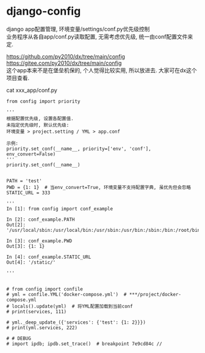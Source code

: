 # django-config
django app配置管理, 环境变量/settings/conf.py优先级控制  
业务程序从各自app/conf.py读取配置, 无需考虑优先级, 统一由conf配置文件来定.

https://github.com/py2010/dx/tree/main/config  
https://gitee.com/py2010/dx/tree/main/config  
这个app本来不是在堡垒机保的, 个人觉得比较实用, 所以放进去. 大家可在dx这个项目查看.

cat xxx_app/conf.py
```
from config import priority

'''
根据配置优先级, 设置各配置值.
未指定优先级时, 默认优先级:
环境变量 > project.setting / YML > app.conf

示例:
priority.set_conf(__name__, priority=['env', 'conf'], env_convert=False)
'''
priority.set_conf(__name__)


PATH = 'test'
PWD = {1: 1}  # 当env_convert=True, 环境变量不支持配置字典, 虽优先但会忽略
STATIC_URL = 333

'''
In [1]: from config import conf_example

In [2]: conf_example.PATH
Out[2]: '/usr/local/sbin:/usr/local/bin:/usr/sbin:/usr/bin:/sbin:/bin:/root/bin'

In [3]: conf_example.PWD
Out[3]: {1: 1}

In [4]: conf_example.STATIC_URL
Out[4]: '/static/'

'''


# from config import confile
# yml = confile.YML('docker-compose.yml')  # ***/project/docker-compose.yml
# locals().update(yml)  # 将YML配置加载到当前conf
# print(services, 111)

# yml._deep_update_({'services': {'test': {1: 2}}})
# print(yml.services, 222)

# # DEBUG
# import ipdb; ipdb.set_trace()  # breakpoint 7e9cd84c //
```
